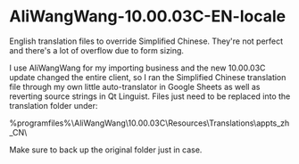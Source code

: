 # AliWangWang-10.00.03C-EN-locale
English translation files to override Simplified Chinese.
They're not perfect and there's a lot of overflow due to form sizing.

I use AliWangWang for my importing business and the new 10.00.03C update changed the entire client, so I ran the Simplified Chinese translation file through my own little auto-translator in Google Sheets as well as reverting source strings in Qt Linguist.
Files just need to be replaced into the translation folder under:

  %programfiles%\AliWangWang\10.00.03C\Resources\Translations\appts_zh_CN\
  
Make sure to back up the original folder just in case.
